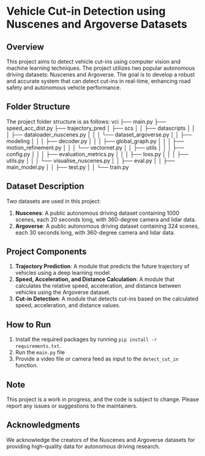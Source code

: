 **Vehicle Cut-in Detection using Nuscenes and Argoverse Datasets**
============================================================

**Overview**
-----------

This project aims to detect vehicle cut-ins using computer vision and machine learning techniques. The project utilizes two popular autonomous driving datasets: Nuscenes and Argoverse. The goal is to develop a robust and accurate system that can detect cut-ins in real-time, enhancing road safety and autonomous vehicle performance.

**Folder Structure**
-------------------

The project folder structure is as follows:
vci
├── main.py
├── speed_acc_dist.py
├── trajectory_pred
│  ├── scs
│  │  ├── datascripts
│  │  │  ├── dataloader_nuscenes.py
│  │  │  └── dataset_argoverse.py
│  │  ├── modeling
│  │  │  ├── decoder.py
│  │  │  ├── global_graph.py
│  │  │  ├── motion_refinement.py
│  │  │  └── vectornet.py
│  │  ├── utils
│  │  │  ├── config.py
│  │  │  ├── evaluation_metrics.py
│  │  │  ├── loss.py
│  │  │  ├── utils.py
│  │  │  └── visualise_nuscenes.py
│  │  ├── eval.py
│  │  ├── main_model.py
│  │  ├── test.py
│  │  └── train.py

**Dataset Description**
---------------------

Two datasets are used in this project:

1. **Nuscenes**: A public autonomous driving dataset containing 1000 scenes, each 20 seconds long, with 360-degree camera and lidar data.
2. **Argoverse**: A public autonomous driving dataset containing 324 scenes, each 30 seconds long, with 360-degree camera and lidar data.

**Project Components**
---------------------

1. **Trajectory Prediction**: A module that predicts the future trajectory of vehicles using a deep learning model.
2. **Speed, Acceleration, and Distance Calculation**: A module that calculates the relative speed, acceleration, and distance between vehicles using the Argoverse dataset.
3. **Cut-in Detection**: A module that detects cut-ins based on the calculated speed, acceleration, and distance values.

**How to Run**
--------------

1. Install the required packages by running `pip install -r requirements.txt`.
2. Run the `main.py` file
3. Provide a video file or camera feed as input to the `detect_cut_in` function.

**Note**
-----

This project is a work in progress, and the code is subject to change. Please report any issues or suggestions to the maintainers.

**Acknowledgments**
---------------

We acknowledge the creators of the Nuscenes and Argoverse datasets for providing high-quality data for autonomous driving research.
